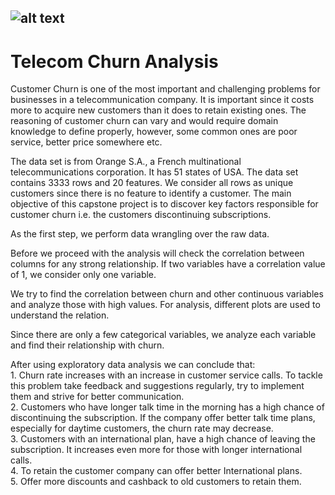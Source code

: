 ![alt text](https://github.com/tommyod/awesome-pandas/blob/master/img/awesome_pandas.png)
------------------
# Telecom Churn Analysis

Customer Churn is one of the most important and challenging problems for businesses in a telecommunication company. It is important since it costs more to acquire new customers than it does to retain existing ones. The reasoning of customer churn can vary and would require domain knowledge to define properly, however, some common ones are poor service, better price somewhere etc. 

The data set is from Orange S.A., a French multinational telecommunications corporation. It has 51 states of USA. The data set contains 3333 rows and 20 features. We consider all rows as unique customers since there is no feature to identify a customer. The main objective of this capstone project is to discover key factors responsible for customer churn i.e. the customers discontinuing subscriptions.

As the first step, we perform data wrangling over the raw data. 

Before we proceed with the analysis will check the correlation between columns for any strong relationship. If two variables have a correlation value of 1, we consider only one variable. 

We try to find the correlation between churn and other continuous variables and analyze those with high values. For analysis, different plots are used to understand the relation.

Since there are only a few categorical variables, we analyze each variable and find their relationship with churn.

After using exploratory data analysis we can conclude that:  
<br />
    1. Churn rate increases with an increase in customer service calls. To tackle this problem take feedback and suggestions regularly, try to implement them and strive for better communication. <br />
    2. Customers who have longer talk time in the morning has a high chance of discontinuing the subscription. If the company offer better talk time plans, especially for daytime customers, the churn rate may decrease. <br />
    3. Customers with an international plan, have a high chance of leaving the subscription. It increases even more for those with longer international calls. <br />
    4. To retain the customer company can offer better International plans. <br />
    5. Offer more discounts and cashback to old customers to retain them. <br />
